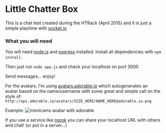 Little Chatter Box
=======
This is a chat test created during the HTRack (April 2015) and it is just a simple playtime with [socket.io](http://socket.io/)

### What you will need

You will need [node.js](https://nodejs.org/) and [express](http://expressjs.com/) installed. Install all dependencies with `npm install`.


Then just run `node app.js` and check your localhost on port 3000

Send messages... enjoy!

For the avatars, I'm using [avatars.adorable.io](http://avatars.adorable.io/) which autogenerates an avatar based on the name/username with some great and simple call on the style of: `http://api.adorable.io/avatars/SIZE_HERE/NAME_HERE@adorable.io.png`

Example: 
![monicams avatar with adorable](http://api.adorable.io/avatars/100/monicams@adorable.io.png "monicams avatar with adorable")

If you use a service like [ngrok](https://ngrok.com/) you can share your localhost URL with others and chat! (or put in a server...)